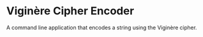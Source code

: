 # Viginère Cipher Encoder
A command line application that encodes a string using the Viginère cipher.
